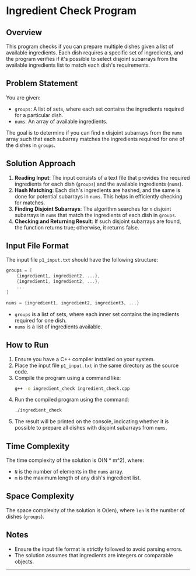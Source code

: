 
# Ingredient Check Program

## Overview

This program checks if you can prepare multiple dishes given a list of available ingredients. Each dish requires a specific set of ingredients, and the program verifies if it's possible to select disjoint subarrays from the available ingredients list to match each dish's requirements.

## Problem Statement

You are given:
- `groups`: A list of sets, where each set contains the ingredients required for a particular dish.
- `nums`: An array of available ingredients.

The goal is to determine if you can find `n` disjoint subarrays from the `nums` array such that each subarray matches the ingredients required for one of the dishes in `groups`.

## Solution Approach

1. **Reading Input**: The input consists of a text file that provides the required ingredients for each dish (`groups`) and the available ingredients (`nums`).
2. **Hash Matching**: Each dish's ingredients are hashed, and the same is done for potential subarrays in `nums`. This helps in efficiently checking for matches.
3. **Finding Disjoint Subarrays**: The algorithm searches for `n` disjoint subarrays in `nums` that match the ingredients of each dish in `groups`.
4. **Checking and Returning Result**: If such disjoint subarrays are found, the function returns true; otherwise, it returns false.

## Input File Format

The input file `p1_input.txt` should have the following structure:

```cpp
groups = [
    {ingredient1, ingredient2, ...},
    {ingredient1, ingredient2, ...},
    ...
]

nums = {ingredient1, ingredient2, ingredient3, ...}
```

- `groups` is a list of sets, where each inner set contains the ingredients required for one dish.
- `nums` is a list of ingredients available.

## How to Run

1. Ensure you have a C++ compiler installed on your system.
2. Place the input file `p1_input.txt` in the same directory as the source code.
3. Compile the program using a command like:
   ```sh
   g++ -o ingredient_check ingredient_check.cpp
   ```
4. Run the compiled program using the command:
   ```sh
   ./ingredient_check
   ```
5. The result will be printed on the console, indicating whether it is possible to prepare all dishes with disjoint subarrays from `nums`.


## Time Complexity

The time complexity of the solution is O(N * m^2), where:
- `N` is the number of elements in the `nums` array.
- `m` is the maximum length of any dish's ingredient list.

## Space Complexity

The space complexity of the solution is O(len), where `len` is the number of dishes (`groups`).

## Notes

- Ensure the input file format is strictly followed to avoid parsing errors.
- The solution assumes that ingredients are integers or comparable objects.

---
